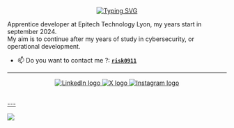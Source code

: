 <p align='center'>
  <a href="https://git.io/typing-svg"><img src="https://readme-typing-svg.demolab.com?font=Fira+Code&weight=600&size=19&duration=6000&pause=1000&color=9C00BD&vCenter=true&repeat=false&random=false&width=435&lines=Student+at+Epitech+from+September+2024" 
  alt="Typing SVG" /></a>
</p>

Apprentice developer at Epitech Technology Lyon, my years start in september 2024.<br/>
My aim is to continue after my years of study in cybersecurity, or operational development.<br/>

- 📫 Do you want to contact me ?: [**`risk0911`**](mailto:mael.rabot@epitech.eu)
---

<p align='center'>
    <a href="https://www.linkedin.com/in/lachelaffaire/"> <! –– add link when no dox in view ––>
        <img src="https://img.shields.io/badge/LinkedIn-0077B5?style=for-the-badge&logo=linkedin&logoColor=white" alt="LinkedIn logo">
        </a>
    <a href="https://twitter.com/riskr6s/">
        <img src="https://img.shields.io/badge/X-black?style=for-the-badge&logo=X&logoColor=white" alt="X logo"
    </a>
    <a href="https://www.instagram.com/lachelaffaire/"> <! –– add link when no dox in view ––>
        <img src="https://img.shields.io/badge/Instagram-E4405F?style=for-the-badge&logo=instagram&logoColor=white" alt="Instagram logo"
>
</p>

<br/>
---
<br/>

[![](https://visitcount.itsvg.in/api?id=RISK-alt&icon=2&color=0)](https://visitcount.itsvg.in)

